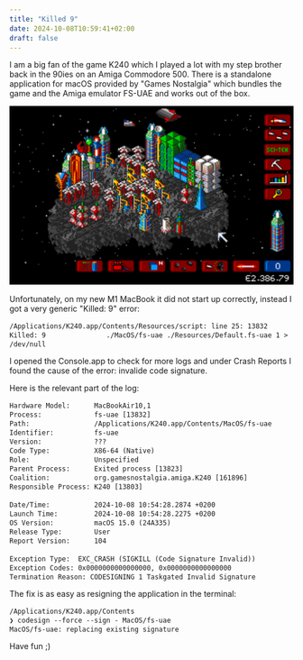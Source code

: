 ```yaml
---
title: "Killed 9"
date: 2024-10-08T10:59:41+02:00
draft: false
---
```


I am a big fan of the game K240 which I played a lot with my step brother back in the 90ies on an Amiga Commodore 500. There is a standalone application for macOS provided by "Games Nostalgia" which bundles the game and the Amiga emulator FS-UAE and works out of the box.

![Screenshot of the K240 game by Gremlin Graphics for Amiga](K240.png)

Unfortunately, on my new M1 MacBook it did not start up correctly, instead I got a very generic "Killed: 9" error:

    /Applications/K240.app/Contents/Resources/script: line 25: 13832 Killed: 9               ./MacOS/fs-uae ./Resources/Default.fs-uae 1 > /dev/null

I opened the Console.app to check for more logs and under Crash Reports I found the cause of the error: invalide code signature.

Here is the relevant part of the log:

    Hardware Model:      MacBookAir10,1
    Process:             fs-uae [13832]
    Path:                /Applications/K240.app/Contents/MacOS/fs-uae
    Identifier:          fs-uae
    Version:             ???
    Code Type:           X86-64 (Native)
    Role:                Unspecified
    Parent Process:      Exited process [13823]
    Coalition:           org.gamesnostalgia.amiga.K240 [161896]
    Responsible Process: K240 [13803]

    Date/Time:           2024-10-08 10:54:28.2874 +0200
    Launch Time:         2024-10-08 10:54:28.2275 +0200
    OS Version:          macOS 15.0 (24A335)
    Release Type:        User
    Report Version:      104

    Exception Type:  EXC_CRASH (SIGKILL (Code Signature Invalid))
    Exception Codes: 0x0000000000000000, 0x0000000000000000
    Termination Reason: CODESIGNING 1 Taskgated Invalid Signature

The fix is as easy as resigning the application in the terminal:

    /Applications/K240.app/Contents
    ❯ codesign --force --sign - MacOS/fs-uae
    MacOS/fs-uae: replacing existing signature

Have fun ;)
